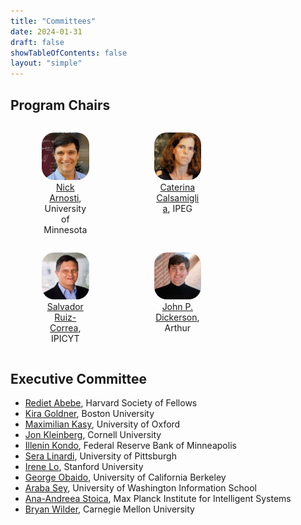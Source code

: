```yaml
---
title: "Committees"
date: 2024-01-31
draft: false
showTableOfContents: false
layout: "simple"
---
```


## Program Chairs

<div style="justify-content:space-between">
    <figure style="max-width:15%;display:inline-block;padding-right:10px;padding-left:10px;vertical-align:top;">
        <img src="profile_photos/nick_arnosti.jpeg"
            style="border-radius:20px"
            alt="Nick Arnosti">
        <figcaption style="text-align:center"> <a href="https://nickarnosti.com/">Nick Arnosti</a>, University of Minnesota</figcaption>
    </figure>
    <figure style="max-width:15%;display:inline-block;padding-right:10px;padding-left:10px;vertical-align:top;">
        <img src="profile_photos/caterina_calsamigli.png"
            style="border-radius:20px"
            alt="Caterina Calsamiglia">
        <figcaption style="text-align:center"> <a href="https://sites.google.com/site/caterinacalsamiglia/">Caterina Calsamiglia</a>, IPEG</figcaption>
    </figure>
    <figure style="max-width:15%;display:inline-block;padding-right:10px;padding-left:10px;vertical-align:top;">
        <img src="profile_photos/salvador_ruizcorrea.jpeg"
            style="border-radius:20px"
            alt="Salvador Ruiz-Correa">
        <figcaption style="text-align:center"> <a href="https://scholar.google.com/citations?user=LJNs7nwAAAAJ&hl=en&inst=7289110936595769722">Salvador Ruiz-Correa</a>, IPICYT</figcaption>
    </figure>
    <figure style="max-width:15%;display:inline-block;padding-right:10px;padding-left:10px;vertical-align:top;">
        <img src="profile_photos/john_dickerson.jpeg"
            style="border-radius:20px"
            alt="John P. Dickerson">
        <figcaption style="text-align:center"> <a href="https://jpdickerson.com/">John P. Dickerson</a>, Arthur </figcaption>
    </figure>
</div>

<!-- ## General Chairs
- [Name Surname](), University
- [Name Surname](), University -->

## Executive Committee
- [Rediet Abebe](https://www.cs.cornell.edu/~red/), Harvard Society of Fellows
- [Kira Goldner](https://www.kiragoldner.com/), Boston University
- [Maximilian Kasy](https://maxkasy.github.io/home/), University of Oxford
- [Jon Kleinberg](https://www.cs.cornell.edu/home/kleinber/), Cornell University
- [Illenin Kondo](https://www.illenin.com/), Federal Reserve Bank of Minneapolis
- [Sera Linardi](http://www.linardi.gspia.pitt.edu/), University of Pittsburgh
- [Irene Lo](https://sites.google.com/view/irene-lo), Stanford University
- [George Obaido](https://www.georgeobaido.com/), University of California Berkeley
- [Araba Sey](https://tascha.uw.edu/people/araba-sey/), University of Washington Information School
- [Ana-Andreea Stoica](http://www.columbia.edu/~as5001/), Max Planck Institute for Intelligent Systems
- [Bryan Wilder](https://bryanwilder.github.io/), Carnegie Mellon University
